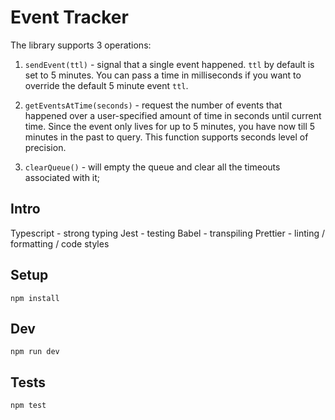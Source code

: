 # Event Tracker

The library supports 3 operations:

1.  `sendEvent(ttl)` - signal that a single event happened. `ttl` by default is set to 5 minutes. You can pass a time in milliseconds if you want to override the default 5 minute event `ttl`.

2.  `getEventsAtTime(seconds)` - request the number of events that happened over a user-specified amount of time in seconds until current time. Since the event only lives for up to 5 minutes, you have now till 5 minutes in the past to query. This function supports seconds level of precision.

3.  `clearQueue()` - will empty the queue and clear all the timeouts associated with it;

## Intro

Typescript - strong typing
Jest - testing
Babel - transpiling
Prettier - linting / formatting / code styles

## Setup

```
npm install
```

## Dev

```
npm run dev
```

## Tests

```
npm test
```
